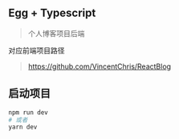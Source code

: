 ## Egg + Typescript

> 个人博客项目后端  


对应前端项目路径  
> https://github.com/VincentChris/ReactBlog

## 启动项目


```bash
npm run dev
# 或者
yarn dev
```

